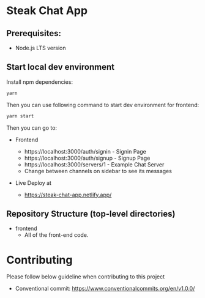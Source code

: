 # Steak Chat App

## Prerequisites:

-   Node.js LTS version

## Start local dev environment

Install npm dependencies:

```zsh
yarn
```

Then you can use following command to start dev environment for frontend:

```zsh
yarn start
```

Then you can go to:

-   Frontend

    -   https://localhost:3000/auth/signin - Signin Page
    -   https://localhost:3000/auth/signup - Signup Page
    -   https://localhost:3000/servers/1 - Example Chat Server
    -   Change between channels on sidebar to see its messages

-   Live Deploy at
    -   https://steak-chat-app.netlify.app/

## Repository Structure (top-level directories)

-   frontend
    -   All of the front-end code.

# Contributing

Please follow below guideline when contributing to this project

-   Conventional commit: https://www.conventionalcommits.org/en/v1.0.0/
